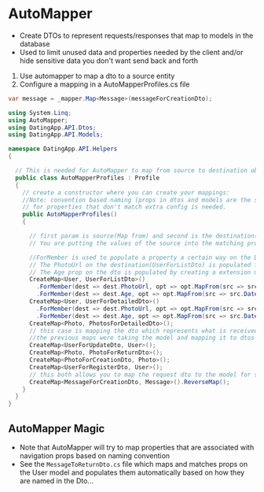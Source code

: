 # AutoMapper

- Create DTOs to represent requests/responses that map to models in the database
- Used to limit unused data and properties needed by the client and/or hide sensitive data you don't want send back and forth

1. Use automapper to map a dto to a source entity
1. Configure a mapping in a AutoMapperProfiles.cs file

```c#
var message = _mapper.Map<Message>(messageForCreationDto);
```

```c#
using System.Linq;
using AutoMapper;
using DatingApp.API.Dtos;
using DatingApp.API.Models;

namespace DatingApp.API.Helpers
{

  // This is needed for AutoMapper to map from source to destination objects
  public class AutoMapperProfiles : Profile
  {
    // create a constructor where you can create your mappings:
    //Note: convention based naming (props in dtos and models are the same) require no configuration - automapper will map them
    // for properties that don't match extra config is needed.
    public AutoMapperProfiles()
    {

      // first param is source(Map from) and second is the destination(Map to)
      // You are putting the values of the source into the matching properties of the destination(for instance taking the vals from a request dto and putting them into a model to insert into the database)

      //ForMember is used to populate a property a certain way on the Dto using access to the source model object
      // The PhotoUrl on the destination(UserForListDto) is populated from the Source(model) by getting users photos and finding the one with isMain is true:
      // The Age prop on the dto is populated by creating a extension method for DateTime type that can be used to calculate the age on the DoB
      CreateMap<User, UserForListDto>()
        .ForMember(dest => dest.PhotoUrl, opt => opt.MapFrom(src => src.Photos.FirstOrDefault(p => p.IsMain).Url))
        .ForMember(dest => dest.Age, opt => opt.MapFrom(src => src.DateOfBirth.CalculateAge()));
      CreateMap<User, UserForDetailedDto>()
        .ForMember(dest => dest.PhotoUrl, opt => opt.MapFrom(src => src.Photos.FirstOrDefault(p => p.IsMain).Url))
        .ForMember(dest => dest.Age, opt => opt.MapFrom(src => src.DateOfBirth.CalculateAge()));
      CreateMap<Photo, PhotosForDetailedDto>();
      // this case is mapping the dto which represents what is received from the client to the model we're going to save in the backend
      //the previous maps were taking the model and mapping it to dtos which we send to the client.
      CreateMap<UserForUpdateDto, User>();
      CreateMap<Photo, PhotoForReturnDto>();
      CreateMap<PhotoForCreationDto, Photo>();
      CreateMap<UserForRegisterDto, User>();
      // this both allows you to map the request dto to the model for storing in the database and also allows the other way so you can also map the model to a dto to return to the client
      CreateMap<MessageForCreationDto, Message>().ReverseMap();
    }
  }
}
```

## AutoMapper Magic

- Note that AutoMapper will try to map properties that are associated with navigation props based on naming convention
- See the `MessageToReturnDto.cs` file which maps and matches props on the User model and populates them automatically based on how they are named in the Dto...
